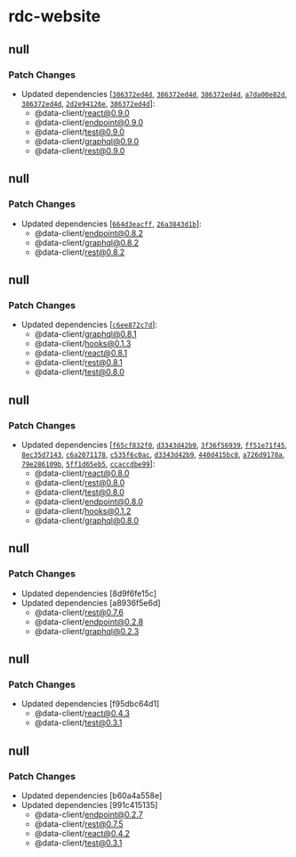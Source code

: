 # rdc-website

## null

### Patch Changes

- Updated dependencies [[`386372ed4d`](https://github.com/data-client/data-client/commit/386372ed4d0b454687847ba2b8eed4369ef7cdf7), [`386372ed4d`](https://github.com/data-client/data-client/commit/386372ed4d0b454687847ba2b8eed4369ef7cdf7), [`386372ed4d`](https://github.com/data-client/data-client/commit/386372ed4d0b454687847ba2b8eed4369ef7cdf7), [`a7da00e82d`](https://github.com/data-client/data-client/commit/a7da00e82d5473f12881b85c9736a79e016ee526), [`386372ed4d`](https://github.com/data-client/data-client/commit/386372ed4d0b454687847ba2b8eed4369ef7cdf7), [`2d2e94126e`](https://github.com/data-client/data-client/commit/2d2e94126e5962511e250df5d813d056646de41b), [`386372ed4d`](https://github.com/data-client/data-client/commit/386372ed4d0b454687847ba2b8eed4369ef7cdf7)]:
  - @data-client/react@0.9.0
  - @data-client/endpoint@0.9.0
  - @data-client/test@0.9.0
  - @data-client/graphql@0.9.0
  - @data-client/rest@0.9.0

## null

### Patch Changes

- Updated dependencies [[`664d3eacff`](https://github.com/data-client/data-client/commit/664d3eacff08c3c75e8ed7c3ccc64ee21faa6f7f), [`26a3843d1b`](https://github.com/data-client/data-client/commit/26a3843d1b61900c385d8626d7062d6f0424c137)]:
  - @data-client/endpoint@0.8.2
  - @data-client/graphql@0.8.2
  - @data-client/rest@0.8.2

## null

### Patch Changes

- Updated dependencies [[`c6ee872c7d`](https://github.com/data-client/data-client/commit/c6ee872c7d4bb669fa7b08a5343b24419c797cee)]:
  - @data-client/graphql@0.8.1
  - @data-client/hooks@0.1.3
  - @data-client/react@0.8.1
  - @data-client/rest@0.8.1
  - @data-client/test@0.8.0

## null

### Patch Changes

- Updated dependencies [[`f65cf832f0`](https://github.com/data-client/data-client/commit/f65cf832f0cdc4d01cb2f389a2dc2b37f1e5cf04), [`d3343d42b9`](https://github.com/data-client/data-client/commit/d3343d42b970d075eda201cb85d201313120807c), [`3f36f56939`](https://github.com/data-client/data-client/commit/3f36f5693961fe2c38af172fe192bd57bda488cb), [`ff51e71f45`](https://github.com/data-client/data-client/commit/ff51e71f45857eb172f3fe05829e34c9abb68252), [`8ec35d7143`](https://github.com/data-client/data-client/commit/8ec35d71437c4042c6cb824eceb490d31c36ae21), [`c6a2071178`](https://github.com/data-client/data-client/commit/c6a2071178c82c7622713c40c5a9fa5807c4e756), [`c535f6c0ac`](https://github.com/data-client/data-client/commit/c535f6c0ac915b5242c1c7694308b7ee7aab16a1), [`d3343d42b9`](https://github.com/data-client/data-client/commit/d3343d42b970d075eda201cb85d201313120807c), [`440d415bc8`](https://github.com/data-client/data-client/commit/440d415bc81f1d44db2f192ff9634d2144403c61), [`a726d9178a`](https://github.com/data-client/data-client/commit/a726d9178a60fd81ff97d862ed4943e1fd4814c0), [`79e286109b`](https://github.com/data-client/data-client/commit/79e286109b5566f8e7acfdf0f44201263072d1d1), [`5ff1d65eb5`](https://github.com/data-client/data-client/commit/5ff1d65eb526306f2a78635b659f29554625e853), [`ccaccdbe99`](https://github.com/data-client/data-client/commit/ccaccdbe9971d95556144e90a3afa41e8dc39183)]:
  - @data-client/react@0.8.0
  - @data-client/rest@0.8.0
  - @data-client/test@0.8.0
  - @data-client/endpoint@0.8.0
  - @data-client/hooks@0.1.2
  - @data-client/graphql@0.8.0

## null

### Patch Changes

- Updated dependencies [8d9f6fe15c]
- Updated dependencies [a8936f5e6d]
  - @data-client/rest@0.7.6
  - @data-client/endpoint@0.2.8
  - @data-client/graphql@0.2.3

## null

### Patch Changes

- Updated dependencies [f95dbc64d1]
  - @data-client/react@0.4.3
  - @data-client/test@0.3.1

## null

### Patch Changes

- Updated dependencies [b60a4a558e]
- Updated dependencies [991c415135]
  - @data-client/endpoint@0.2.7
  - @data-client/rest@0.7.5
  - @data-client/react@0.4.2
  - @data-client/test@0.3.1
